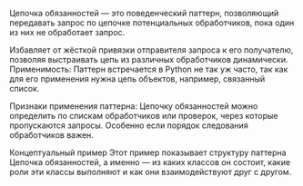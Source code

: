 Цепочка обязанностей — это поведенческий паттерн, позволяющий передавать запрос по цепочке потенциальных обработчиков, пока один из них не обработает запрос.

Избавляет от жёсткой привязки отправителя запроса к его получателю, позволяя выстраивать цепь из различных обработчиков динамически.
Применимость: Паттерн встречается в Python не так уж часто, так как для его применения нужна цепь объектов, например, связанный список.

Признаки применения паттерна: Цепочку обязанностей можно определить по спискам обработчиков или проверок, через которые пропускаются запросы. Особенно если порядок следования обработчиков важен.

Концептуальный пример
Этот пример показывает структуру паттерна Цепочка обязанностей, а именно — из каких классов он состоит, какие роли эти классы выполняют и как они взаимодействуют друг с другом.